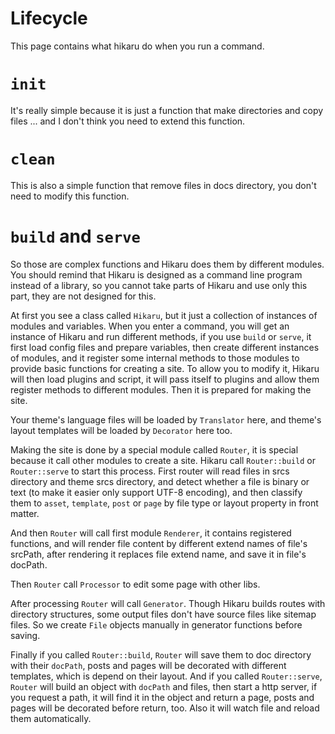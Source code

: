 Lifecycle
=========

This page contains what hikaru do when you run a command.

# `init`

It's really simple because it is just a function that make directories and copy files ... and I don't think you need to extend this function.

# `clean`

This is also a simple function that remove files in docs directory, you don't need to modify this function.

# `build` and `serve`

So those are complex functions and Hikaru does them by different modules. You should remind that Hikaru is designed as a command line program instead of a library, so you cannot take parts of Hikaru and use only this part, they are not designed for this.

At first you see a class called `Hikaru`, but it just a collection of instances of modules and variables. When you enter a command, you will get an instance of Hikaru and run different methods, if you use `build` or `serve`, it first load config files and prepare variables, then create different instances of modules, and it register some internal methods to those modules to provide basic functions for creating a site. To allow you to modify it, Hikaru will then load plugins and script, it will pass itself to plugins and allow them register methods to different modules. Then it is prepared for making the site.

Your theme's language files will be loaded by `Translator` here, and theme's layout templates will be loaded by `Decorator` here too.

Making the site is done by a special module called `Router`, it is special because it call other modules to create a site. Hikaru call `Router::build` or `Router::serve` to start this process. First router will read files in srcs directory and theme srcs directory, and detect whether a file is binary or text (to make it easier only support UTF-8 encoding), and then classify them to `asset`, `template`, `post` or `page` by file type or layout property in front matter.

And then `Router` will call first module `Renderer`, it contains registered functions, and will render file content by different extend names of file's srcPath, after rendering it replaces file extend name, and save it in file's docPath.

Then `Router` call `Processor` to edit some page with other libs.

After processing `Router` will call `Generator`. Though Hikaru builds routes with directory structures, some output files don't have source files like sitemap files. So we create `File` objects manually in generator functions before saving.

Finally if you called `Router::build`, `Router` will save them to doc directory with their `docPath`, posts and pages will be decorated with different templates, which is depend on their layout. And if you called `Router::serve`, `Router` will build an object with `docPath` and files, then start a http server, if you request a path, it will find it in the object and return a page, posts and pages will be decorated before return, too. Also it will watch file and reload them automatically.

